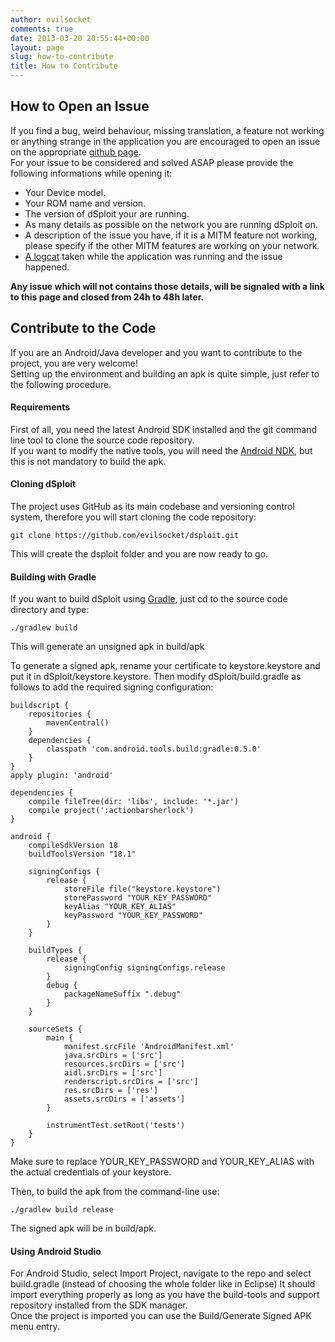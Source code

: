 ```yaml
---
author: evilsocket
comments: true
date: 2013-03-20 20:55:44+00:00
layout: page
slug: how-to-contribute
title: How to Contribute
---
```


## How to Open an Issue

If you find a bug, weird behaviour, missing translation, a feature not working or anything strange in the application
you are encouraged to open an issue on the appropriate [github page](https://github.com/evilsocket/dsploit/issues).  
For your issue to be considered and solved ASAP please provide the following informations while opening it:

* Your Device model.
* Your ROM name and version.
* The version of dSploit your are running.
* As many details as possible on the network you are running dSploit on.
* A description of the issue you have, if it is a MITM feature not working, please specify if the other MITM features are working on your network.
* [A logcat](http://forum.xda-developers.com/showthread.php?t=1726238) taken while the application was running and the issue happened. 

**Any issue which will not contains those details, will be signaled with a link to this page and closed from 24h to 48h later.**

## Contribute to the Code

If you are an Android/Java developer and you want to contribute to the project, you are very welcome!  
Setting up the environment and building an apk is quite simple, just refer to the following procedure.

#### Requirements

First of all, you need the latest Android SDK installed and the git command line tool to clone the source code repository.  
If you want to modify the native tools, you will need the [Android NDK](http://developer.android.com/tools/sdk/ndk/index.html), but this is not mandatory to build the apk.

#### Cloning dSploit

The project uses GitHub as its main codebase and versioning control system, therefore you will start cloning the code repository:
		  
	git clone https://github.com/evilsocket/dsploit.git

This will create the dsploit folder and you are now ready to go.

#### Building with Gradle

If you want to build dSploit using [Gradle](http://www.gradle.org/), just cd to the source code directory and type:

	./gradlew build

This will generate an unsigned apk in build/apk

To generate a signed apk, rename your certificate to keystore.keystore and put it in dSploit/keystore.keystore.
Then modify dSploit/build.gradle as follows to add the required signing configuration:

    buildscript {
        repositories {
            mavenCentral()
        }
        dependencies {
            classpath 'com.android.tools.build:gradle:0.5.0'
        }
    }
    apply plugin: 'android'

    dependencies {
        compile fileTree(dir: 'libs', include: '*.jar')
        compile project(':actionbarsherlock')
    }

    android {
        compileSdkVersion 18
        buildToolsVersion "18.1"

        signingConfigs {
            release {
                storeFile file("keystore.keystore")
                storePassword "YOUR_KEY_PASSWORD"
                keyAlias "YOUR_KEY_ALIAS"
                keyPassword "YOUR_KEY_PASSWORD"
            }
        }

        buildTypes {
            release {
                signingConfig signingConfigs.release
            }
            debug {
                packageNameSuffix ".debug"
            }
        }

        sourceSets {
            main {
                manifest.srcFile 'AndroidManifest.xml'
                java.srcDirs = ['src']
                resources.srcDirs = ['src']
                aidl.srcDirs = ['src']
                renderscript.srcDirs = ['src']
                res.srcDirs = ['res']
                assets.srcDirs = ['assets']
            }

            instrumentTest.setRoot('tests')
        }
    }

Make sure to replace YOUR_KEY_PASSWORD and YOUR_KEY_ALIAS with the actual credentials of your keystore.

Then, to build the apk from the command-line use:

    ./gradlew build release

The signed apk will be in build/apk.

#### Using Android Studio

For Android Studio, select Import Project, navigate to the repo and select build.gradle (instead of choosing the whole folder like in Eclipse)
It should import everything properly as long as you have the build-tools and support repository installed from the SDK manager.  
Once the project is imported you can use the Build/Generate Signed APK menu entry.
